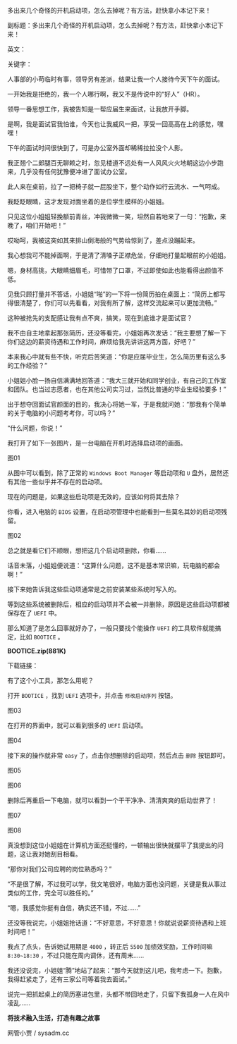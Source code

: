 多出来几个奇怪的开机启动项，怎么去掉呢？有方法，赶快拿小本记下来！

副标题：多出来几个奇怪的开机启动项，怎么去掉呢？有方法，赶快拿小本记下来！

英文：

关键字：



人事部的小苟临时有事，领导另有差派，结果让我一个人接待今天下午的面试。

一开始我是拒绝的，我一个人哪行啊，我又不是传说中的“好人”（HR）。

领导一番思想工作，我被告知是一帮应届生来面试，让我放开手脚。

是啊，我是面试官我怕谁，今天也让我威风一把，享受一回高高在上的感觉，嘿嘿！



下午的面试时间很快到了，可是办公室外面却稀稀拉拉没个人影。

我正翘个二郎腿百无聊赖之时，忽见楼道不远处有一人风风火火地朝这边小步跑来，几乎没有任何犹豫便冲进了面试办公室。

此人来在桌前，拉了一把椅子就一屁股坐下，整个动作如行云流水、一气呵成。

我眨眨眼睛，这才发现对面坐着的是位学生模样的小姐姐。

只见这位小姐姐轻挽额前青丝，冲我微微一笑，坦然自若地来了一句：“抱歉，来晚了，咱们开始吧！”



哎呦呵，我被这突如其来排山倒海般的气势给惊到了，差点没蹦起来。

我心想我可不能掉面啊，于是清了清嗓子正襟危坐，仔细地打量起眼前的小姐姐。

嗯，身材高挑，大眼睛细眉毛，可惜带了口罩，不过即使如此也能看得出颜值不低。

见我只顾打量并不答话，小姐姐“啪”的一下将一份简历拍在桌面上：“简历上都写得很清楚了，你们可以先看看，对我有所了解，这样交流起来可以更加流畅。”

这种被抢先的支配感让我有点不爽，搞笑，现在到底谁才是面试官？



我不由自主地拿起那张简历，还没等看完，小姐姐再次发话：“我主要想了解一下你们这边的薪资待遇和工作时间，麻烦给我先讲讲这两方面，好吧？”

本来我心中就有些不快，听完后苦笑道：“你是应届毕业生，怎么简历里有这么多的工作经验？”

小姐姐小脸一扬自信满满地回答道：“我大三就开始和同学创业，有自己的工作室和团队。也当过志愿者，也在其他公司实习过，当然比普通的毕业生经验要多！”

出于想夺回面试官颜面的目的，我决心将她一军，于是我就问她：“那我有个简单的关于电脑的小问题考考你，可以吗？”

“什么问题，你说！”



我打开了如下一张图片，是一台电脑在开机时选择启动项的画面。

图01



从图中可以看到，除了正常的 `Windows Boot Manager` 等启动项和 `U` 盘外，居然还有其他一些似乎并不存在的启动项。

现在的问题是，如果这些启动项是无效的，应该如何将其去除？

你看，进入电脑的 `BIOS` 设置，在启动项管理中也能看到一些莫名其妙的启动项残留。

图02



总之就是看它们不顺眼，想把这几个启动项删除，你看……

话音未落，小姐姐便说道：“这算什么问题，这不是基本常识嘛，玩电脑的都会啊！”



接下来她告诉我这些启动项通常是之前安装某些系统时写入的。

等到这些系统被删除后，相应的启动项并不会被一并删除，原因是这些启动项都被保存在了 `UEFI` 中。

那么知道了是怎么回事就好办了，一般只要找个能操作 `UEFI` 的工具软件就能搞定，比如 `BOOTICE` 。



**BOOTICE.zip(881K)**

下载链接：





有了这个小工具，那怎么用呢？

打开 `BOOTICE` ，找到 `UEFI` 选项卡，并点击 `修改启动序列` 按钮。

图03



在打开的界面中，就可以看到很多的 `UEFI` 启动项。

图04



接下来的操作就非常 `easy` 了，点击你想删除的启动项，然后点击 `删除` 按钮即可。

图05

图06



删除后再重启一下电脑，就可以看到一个干干净净、清清爽爽的启动世界了！

图07

图08



真没想到这位小姐姐在计算机方面还挺懂的，一顿输出很快就摆平了我提出的问题，这让我对她刮目相看。

“那你对我们公司应聘的岗位熟悉吗？”

“不是很了解，不过我可以学，我文笔很好，电脑方面也没问题，关键是我从事过类似的工作，完全可以胜任的。”

“嗯，我感觉你挺有自信，确实还不错，不过……”



还没等我说完，小姐姐抢话道：“不好意思，不好意思！你就说说薪资待遇和上班时间吧！”

我点了点头，告诉她试用期是 `4000` ，转正后 `5500` 加绩效奖励，工作时间嘛 `8:30~18:30` ，不过只能在周内调休，还有周末……



我还没说完，小姐姐“腾”地站了起来：“那今天就到这儿吧，我考虑一下。抱歉，我得赶紧走了，还有三家公司等着我去面试。”

说完一把抓起桌上的简历塞进包里，头都不带回地走了，只留下我孤身一人在风中凌乱……



**将技术融入生活，打造有趣之故事**

网管小贾  / sysadm.cc